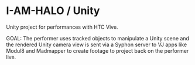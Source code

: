 # I-AM-HALO / Unity

Unity project for performances with HTC Vive. 

GOAL: The performer uses tracked objects to manipulate a Unity scene and the rendered Unity camera view is sent via a Syphon server to VJ apps like Modul8 and Madmapper to create footage to project back on the performer live.
